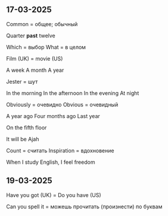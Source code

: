 ## 17-03-2025

Common = общее; обычный

Quarter **past** twelve

Which = выбор
What = в целом

Film (UK) = movie (US)

A week
A month
A year

Jester = шут

In the morning 
In the afternoon
In the evening
At night

Obviously = очевидно
Obvious = очевидный

A year ago
Four months ago
Last year

On the fifth floor

It will be Ajah

Count = считать
Inspiration = вдохновение

When I study English, I feel freedom 

## 19-03-2025

Have you got (UK) = Do you have (US)

Can you spell it = можешь прочитать (произнести) по буквам 